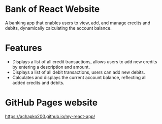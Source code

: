 # Bank of React Website
A banking app that enables users to view, add, and manage credits and debits, dynamically calculating the account balance.

# Features
- Displays a list of all credit transactions, allows users to add new credits by entering a description and amount.
- Displays a list of all debit transactions, users can add new debits.
- Calculates and displays the current account balance, reflecting all added credits and debits.

# GitHub Pages website
https://achapko200.github.io/my-react-app/
